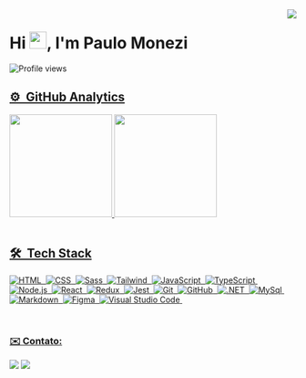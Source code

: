 <img align="right" heigh="590em" src="https://raw.githubusercontent.com/gist/paulomonezi/f17f81da11d58c161b0506486d246d55/raw/55ef32544081c51587605c50c2845409c6138bf8/githubcard.svg"/>
<h1 align="left">Hi <img src="https://raw.githubusercontent.com/kaueMarques/kaueMarques/master/hi.gif" height="30px">, I'm Paulo Monezi</h1>
 <div>
 <p align="left"> <img src="https://komarev.com/ghpvc/?username=paulomonezi&color=yellow" alt="Profile views" /> </p>
  <a href="https://github.com/paulomonezi">
  
  ## ⚙️ &nbsp;GitHub Analytics
  
  <img height="180em" src="https://github-readme-stats.vercel.app/api?username=paulomonezi&show_icons=true&theme=tokyonight&include_all_commits=true&count_private=true"/>
  <img height="180em" src="https://github-readme-stats.vercel.app/api/top-langs/?username=paulomonezi&layout=compact&langs_count=6&theme=tokyonight"/>
</div>
<div style="display: inline_block"><br>

## 🛠 &nbsp;Tech Stack

![HTML](https://img.shields.io/badge/-HTML-05122A?style=flat&logo=HTML5)&nbsp;
![CSS](https://img.shields.io/badge/-CSS-05122A?style=flat&logo=CSS3&logoColor=1572B6)&nbsp;
![Sass](https://img.shields.io/badge/-SASS-05122A?style=flat&logo=sass&logoColor=1572B6)&nbsp;
![Tailwind](https://img.shields.io/badge/-Tailwind-05122A?style=flat&logo=tailwindcss&logoColor=1572B6)&nbsp;
![JavaScript](https://img.shields.io/badge/-JavaScript-05122A?style=flat&logo=javascript)&nbsp;
![TypeScript](https://img.shields.io/badge/-TypeScript-05122A?style=flat&logo=typescript)&nbsp;
![Node.js](https://img.shields.io/badge/-Node.js-05122A?style=flat&logo=node.js)&nbsp;
![React](https://img.shields.io/badge/-React-05122A?style=flat&logo=react)&nbsp;
![Redux](https://img.shields.io/badge/-Redux-05122A?style=flat&logo=redux)&nbsp;
![Jest](https://img.shields.io/badge/-Jest-05122A?style=flat&logo=jest)&nbsp;
![Git](https://img.shields.io/badge/-Git-05122A?style=flat&logo=git)&nbsp;
![GitHub](https://img.shields.io/badge/-GitHub-05122A?style=flat&logo=github)&nbsp;
![.NET](https://img.shields.io/badge/-.NET-05122A?style=flat&logo=dotnet)&nbsp;
![MySql](https://img.shields.io/badge/-MySql-05122A?style=flat&logo=mysql)&nbsp;
![Markdown](https://img.shields.io/badge/-Markdown-05122A?style=flat&logo=markdown)&nbsp;
![Figma](https://img.shields.io/badge/-Figma-05122A?style=flat&logo=figma)&nbsp;
![Visual Studio Code](https://img.shields.io/badge/-Visual%20Studio%20Code-05122A?style=flat&logo=visual-studio-code&logoColor=007ACC)&nbsp;
 </div>
 
 <br>
 
  ### ✉️ Contato:
 
<div> 

  <a href = "mailto:paulo.monezi@icloud.com"><img src="https://img.shields.io/badge/-Email-%23333?style=for-the-badge&logo=icloud&logoColor=white" target="_blank"></a>
  <a href="https://www.linkedin.com/in/paulo-monezi/" target="_blank"><img src="https://img.shields.io/badge/-LinkedIn-%230077B5?style=for-the-badge&logo=linkedin&logoColor=white" target="_blank"></a> 
 

</div>

